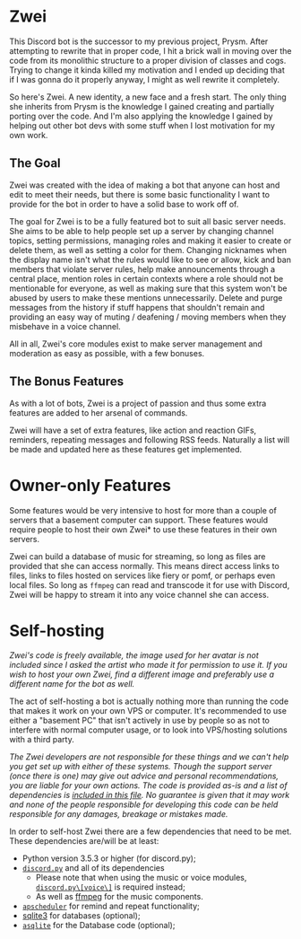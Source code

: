 # Zwei

This Discord bot is the successor to my previous project, Prysm.
After attempting to rewrite that in proper code, I hit a brick wall in moving
over the code from its monolithic structure to a proper division of classes and
cogs. Trying to change it kinda killed my motivation and I ended up deciding that
if I was gonna do it properly anyway, I might as well rewrite it completely.

So here's Zwei. A new identity, a new face and a fresh start. The only thing
she inherits from Prysm is the knowledge I gained creating and partially
porting over the code. And I'm also applying the knowledge I gained by helping
out other bot devs with some stuff when I lost motivation for my own work.

## The Goal

Zwei was created with the idea of making a bot that anyone can host and edit
to meet their needs, but there is some basic functionality I want to provide
for the bot in order to have a solid base to work off of.

The goal for Zwei is to be a fully featured bot to suit all basic server needs.
She aims to be able to help people set up a server by changing channel topics,
setting permissions, managing roles and making it easier to create or delete
them, as well as setting a color for them. Changing nicknames when the display
name isn't what the rules would like to see or allow, kick and ban members that
violate server rules, help make announcements through a central place, mention
roles in certain contexts where a role should not be mentionable for everyone,
as well as making sure that this system won't be abused by users to make these
mentions unnecessarily. Delete and purge messages from the history if stuff
happens that shouldn't remain and providing an easy way of muting / deafening /
moving members when they misbehave in a voice channel.

All in all, Zwei's core modules exist to make server management and moderation
as easy as possible, with a few bonuses.

## The Bonus Features

As with a lot of bots, Zwei is a project of passion and thus some extra features
are added to her arsenal of commands.

Zwei will have a set of extra features, like action and reaction GIFs, reminders,
repeating messages and following RSS feeds. Naturally a list will be made and
updated here as these features get implemented.

# Owner-only Features

Some features would be very intensive to host for more than a couple of servers
that a basement computer can support. These features would require people to
host their own Zwei\* to use these features in their own servers.

Zwei can build a database of music for streaming, so long as files are provided
that she can access normally. This means direct access links to files, links to
files hosted on services like fiery or pomf, or perhaps even local files.
So long as `ffmpeg` can read and transcode it for use with Discord, Zwei will be
happy to stream it into any voice channel she can access.

# Self-hosting

_Zwei's code is freely available, the image used for her avatar is not included
since I asked the artist who made it for permission to use it. If you wish to
host your own Zwei, find a different image and preferably use a different name
for the bot as well._

The act of self-hosting a bot is actually nothing more than running the code
that makes it work on your own VPS or computer. It's recommended to use either
a "basement PC" that isn't actively in use by people so as not to interfere with
normal computer usage, or to look into VPS/hosting solutions with a third party.

_The Zwei developers are not responsible for these things and we can't help you
get set up with either of these systems. Though the support server (once there
is one) may give out advice and personal recommendations, you are liable for
your own actions. The code is provided as-is and a list of dependencies is
[included in this file](#Dependencies). No guarantee is given that it may work
and none of the people responsible for developing this code can be held
responsible for any damages, breakage or mistakes made._

In order to self-host Zwei there are a few dependencies that need to be met.
These dependencies are/will be at least:

- Python version 3.5.3 or higher (for discord.py);
- [`discord.py`](https://github.com/Rapptz/discord.py) and all of its dependencies
	- Please note that when using the music or voice modules,
	[`discord.py\[voice\]`](https://github.com/Rapptz/discord.py) is required instead;
	- As well as [ffmpeg](https://ffmpeg.org/) for the music components.
- [`apscheduler`](https://apscheduler.readthedocs.io/en/stable/index.html) for
remind and repeat functionality;
- [sqlite3](https://sqlite.org/index.html) for databases (optional);
- [`asqlite`](https://github.com/Rapptz/asqlite) for the Database code (optional);

